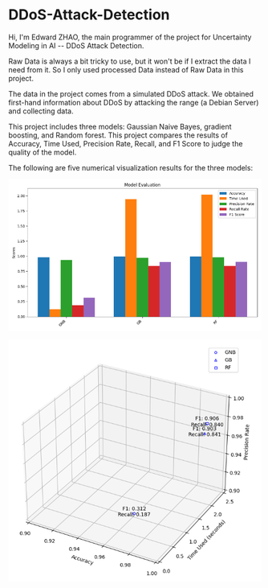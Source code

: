 # DDoS-Attack-Detection
Hi, I'm Edward ZHAO, the main programmer of the project for Uncertainty Modeling in AI -- DDoS Attack Detection.

Raw Data is always a bit tricky to use, but it won't be if I extract the data I need from it. So I only used processed Data instead of Raw Data in this project.

The data in the project comes from a simulated DDoS attack. We obtained first-hand information about DDoS by attacking the range (a Debian Server) and collecting data.

This project includes three models: Gaussian Naive Bayes, gradient boosting, and Random forest. This project compares the results of Accuracy, Time Used, Precision Rate, Recall, and F1 Score to judge the quality of the model.

The following are five numerical visualization results for the three models:

![2D](https://github.com/Edward-EH-Holmes/CS5340-DDoS-Attack-Detection/blob/main/Image/Figure_2.png "2D")

![3D](https://github.com/Edward-EH-Holmes/CS5340-DDoS-Attack-Detection/blob/main/Image/Figure_3.png "3D")
